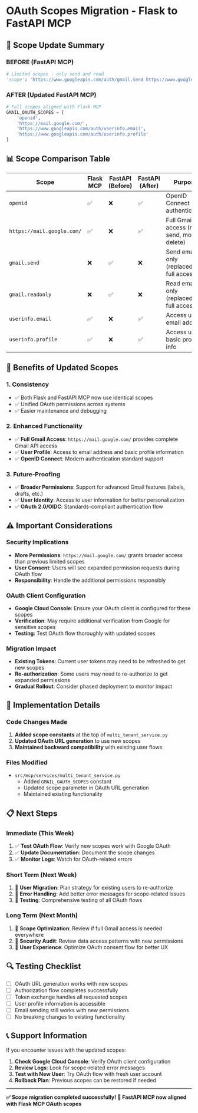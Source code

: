 # OAuth Scopes Migration - Flask to FastAPI MCP

## 🔄 **Scope Update Summary**

### **BEFORE (FastAPI MCP)**
```python
# Limited scopes - only send and read
'scope': 'https://www.googleapis.com/auth/gmail.send https://www.googleapis.com/auth/gmail.readonly'
```

### **AFTER (Updated FastAPI MCP)**
```python
# Full scopes aligned with Flask MCP
GMAIL_OAUTH_SCOPES = [
    'openid',
    'https://mail.google.com/',
    'https://www.googleapis.com/auth/userinfo.email',
    'https://www.googleapis.com/auth/userinfo.profile'
]
```

## 📊 **Scope Comparison Table**

| Scope | Flask MCP | FastAPI (Before) | FastAPI (After) | Purpose |
|-------|-----------|------------------|-----------------|---------|
| `openid` | ✅ | ❌ | ✅ | OpenID Connect authentication |
| `https://mail.google.com/` | ✅ | ❌ | ✅ | Full Gmail access (read, send, modify, delete) |
| `gmail.send` | ❌ | ✅ | ❌ | Send emails only (replaced by full access) |
| `gmail.readonly` | ❌ | ✅ | ❌ | Read emails only (replaced by full access) |
| `userinfo.email` | ✅ | ❌ | ✅ | Access user's email address |
| `userinfo.profile` | ✅ | ❌ | ✅ | Access user's basic profile info |

## 🎯 **Benefits of Updated Scopes**

### **1. Consistency**
- ✅ Both Flask and FastAPI MCP now use identical scopes
- ✅ Unified OAuth permissions across systems
- ✅ Easier maintenance and debugging

### **2. Enhanced Functionality**
- ✅ **Full Gmail Access**: `https://mail.google.com/` provides complete Gmail API access
- ✅ **User Profile**: Access to email address and basic profile information
- ✅ **OpenID Connect**: Modern authentication standard support

### **3. Future-Proofing**
- ✅ **Broader Permissions**: Support for advanced Gmail features (labels, drafts, etc.)
- ✅ **User Identity**: Access to user information for better personalization
- ✅ **OAuth 2.0/OIDC**: Standards-compliant authentication flow

## ⚠️ **Important Considerations**

### **Security Implications**
- **More Permissions**: `https://mail.google.com/` grants broader access than previous limited scopes
- **User Consent**: Users will see expanded permission requests during OAuth flow
- **Responsibility**: Handle the additional permissions responsibly

### **OAuth Client Configuration**
- **Google Cloud Console**: Ensure your OAuth client is configured for these scopes
- **Verification**: May require additional verification from Google for sensitive scopes
- **Testing**: Test OAuth flow thoroughly with updated scopes

### **Migration Impact**
- **Existing Tokens**: Current user tokens may need to be refreshed to get new scopes
- **Re-authorization**: Some users may need to re-authorize to get expanded permissions
- **Gradual Rollout**: Consider phased deployment to monitor impact

## 🚀 **Implementation Details**

### **Code Changes Made**
1. **Added scope constants** at the top of `multi_tenant_service.py`
2. **Updated OAuth URL generation** to use new scopes
3. **Maintained backward compatibility** with existing user flows

### **Files Modified**
- `src/mcp/services/multi_tenant_service.py`
  - Added `GMAIL_OAUTH_SCOPES` constant
  - Updated scope parameter in OAuth URL generation
  - Maintained existing functionality

## 📋 **Next Steps**

### **Immediate (This Week)**
1. ✅ **Test OAuth Flow**: Verify new scopes work with Google OAuth
2. ✅ **Update Documentation**: Document the scope changes
3. ✅ **Monitor Logs**: Watch for OAuth-related errors

### **Short Term (Next Week)**
1. 🔄 **User Migration**: Plan strategy for existing users to re-authorize
2. 🔄 **Error Handling**: Add better error messages for scope-related issues
3. 🔄 **Testing**: Comprehensive testing of all OAuth flows

### **Long Term (Next Month)**
1. 📅 **Scope Optimization**: Review if full Gmail access is needed everywhere
2. 📅 **Security Audit**: Review data access patterns with new permissions
3. 📅 **User Experience**: Optimize OAuth consent flow for better UX

## 🔍 **Testing Checklist**

- [ ] OAuth URL generation works with new scopes
- [ ] Authorization flow completes successfully
- [ ] Token exchange handles all requested scopes
- [ ] User profile information is accessible
- [ ] Email sending still works with new permissions
- [ ] No breaking changes to existing functionality

## 📞 **Support Information**

If you encounter issues with the updated scopes:

1. **Check Google Cloud Console**: Verify OAuth client configuration
2. **Review Logs**: Look for scope-related error messages
3. **Test with New User**: Try OAuth flow with fresh user account
4. **Rollback Plan**: Previous scopes can be restored if needed

---

**✅ Scope migration completed successfully!**
**📧 FastAPI MCP now aligned with Flask MCP OAuth scopes**